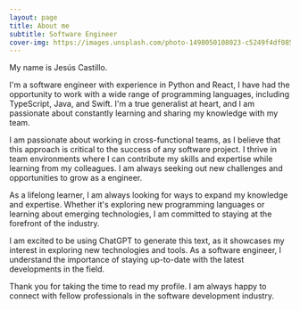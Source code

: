 ```yaml
---
layout: page
title: About me
subtitle: Software Engineer
cover-img: https://images.unsplash.com/photo-1498050108023-c5249f4df085?ixlib=rb-4.0.3&ixid=MnwxMjA3fDB8MHxwaG90by1wYWdlfHx8fGVufDB8fHx8&auto=format&fit=crop&w=872&q=80
---
```


My name is Jesús Castillo.

I'm a software engineer with experience in Python and React, I have had the opportunity to work with a wide range of programming languages, including TypeScript, Java, and Swift. I'm a true generalist at heart, and I am passionate about constantly learning and sharing my knowledge with my team.

I am passionate about working in cross-functional teams, as I believe that this approach is critical to the success of any software project. I thrive in team environments where I can contribute my skills and expertise while learning from my colleagues. I am always seeking out new challenges and opportunities to grow as a engineer. 

As a lifelong learner, I am always looking for ways to expand my knowledge and expertise. Whether it's exploring new programming languages or learning about emerging technologies, I am committed to staying at the forefront of the industry.

I am excited to be using ChatGPT to generate this text, as it showcases my interest in exploring new technologies and tools. As a software engineer, I understand the importance of staying up-to-date with the latest developments in the field.

Thank you for taking the time to read my profile. I am always happy to connect with fellow professionals in the software development industry.
